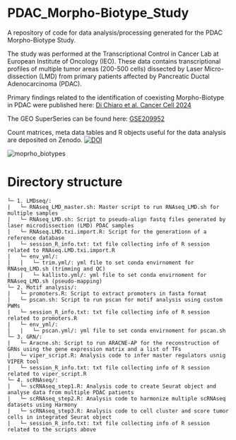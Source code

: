 # PDAC_Morpho-Biotype_Study
A repository of code for data analysis/processing generated for the PDAC Morpho-Biotype Study.

The study was performed at the Transcriptional Control in Cancer Lab at European Institute of Oncology (IEO). These data contains transcriptional profiles of multiple tumor areas (200-500 cells) dissected by Laser Micro-dissection (LMD) from primary patients affected by Pancreatic Ductal Adenocarcinoma (PDAC).

Primary findings related to the identification of coexisting Morpho-Biotype in PDAC were published here:
[Di Chiaro et al. Cancer Cell 2024](https://www.cell.com/cancer-cell/fulltext/S1535-6108(24)00079-5)

The GEO SuperSeries can be found here: [GSE209952](http://www.ncbi.nlm.nih.gov/geo/query/acc.cgi?acc=GSE209952) 

Count matrices, meta data tables and R objects useful for the data analysis are deposited on Zenodo.
[![DOI](https://zenodo.org/badge/DOI/10.5281/zenodo.12680172.svg)](https://doi.org/10.5281/zenodo.12680172)

![moprho_biotypes](https://github.com/user-attachments/assets/f45c1fa8-02a8-4bc7-bab7-07ce1bfb2ac9)

# Directory structure
```
└─ 1. LMDseq/:
|   └─ RNAseq_LMD_master.sh: Master script to run RNAseq_LMD.sh for multiple samples
|   └─ RNAseq_LMD.sh: Script to pseudo-align fastq files generated by laser microdissection (LMD) PDAC samples
|   └─ RNAseq.LMD.txi.import.R: Script for the generationn of a reference database
|   └─ session_R_info.txt: txt file collecting info of R session related to RNAseq.LMD.txi.import.R
|   └─ env_yml/:
|   |   └─ trim.yml/: yml file to set conda envirnoment for RNAseq_LMD.sh (trimming and QC)
|   |   └─ kallisto.yml/: yml file to set conda envirnoment for RNAseq_LMD.sh (pseudo-mapping)
└─ 2. Motif analysis/:
|   └─ promoters.R: Script to extract promoters in fasta format
|   └─ pscan.sh: Script to run pscan for motif analysis using custom PWMs
|   └─ session_R_info.txt: txt file collecting info of R session related to promoters.R
|   └─ env_yml/:
|   |   └─ pscan.yml/: yml file to set conda envirnoment for pscan.sh
└─ 3. GRN/:
|   └─ Aracne.sh: Script to run ARACNE-AP for the reconstruction of GRNs using the gene expression matrix and a list of TFs
|   └─ viper_script.R: Analysis code to infer master regulators usnig VIPER tool
|   └─ session_R_info.txt: txt file collecting info of R session related to viper_script.R
└─ 4. scRNAseq/:
|   └─ scRNAseq_step1.R: Analysis code to create Seurat object and analyse data from multiple PDAC patients 
|   └─ scRNAseq_step2.R: Analysis code to harmonize multiple scRNAseq datasets using Harmony
|   └─ scRNAseq_step3.R: Analysis code to cell cluster and score tumor cells in integrated Seurat object
|   └─ session_R_info.txt: txt file collecting info of R session related to the scripts above
```
